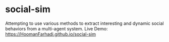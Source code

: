 # social-sim
Attempting to use various methods to extract interesting and dynamic social behaviors from a multi-agent system.
Live Demo: https://HoomanFarhadi.github.io/social-sim
